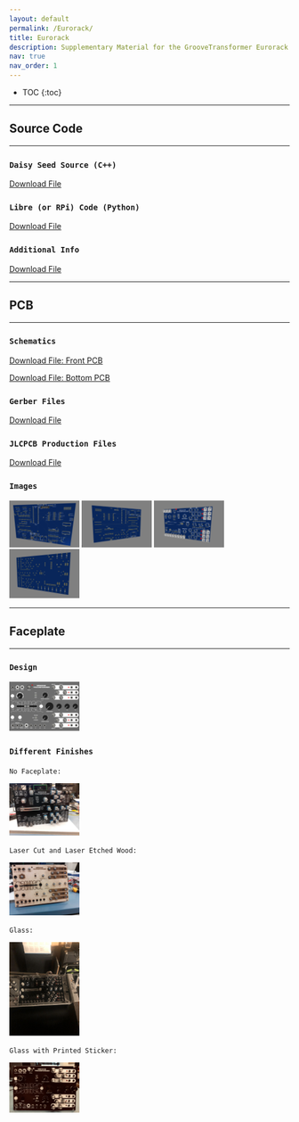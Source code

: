 ```yaml
---
layout: default
permalink: /Eurorack/
title: Eurorack
description: Supplementary Material for the GrooveTransformer Eurorack Module
nav: true
nav_order: 1
---
```


* TOC
{:toc}


---
## Source Code
---

### `Daisy Seed Source (C++)`
<a href="/assets/zip/DaisySeedCode.zip" download>Download File</a>

### `Libre (or RPi) Code (Python)`
<a href="/assets/zip/LibreBoardCode.zip" download>Download File</a>

### `Additional Info`
<a href="/assets/pdf/AdditionalNotes.pdf" download>Download File</a>


---
## PCB 
---

### `Schematics`

<a href="/assets/pdf/Schematic_FrontPCB.pdf" download>Download File: Front PCB</a>

<a href="/assets/assets/pdf/Schematic_BottomPCB.pdf" download>Download File: Bottom PCB</a>

### `Gerber Files`
<a href="/assets/zip/PCB_Gerber_Files.zip" download>Download File</a>

### `JLCPCB Production Files`
<a href="/assets/zip/JLCPCB_Production_Files.zip" download>Download File</a>

### `Images`

<img src="/assets/img/pcb/BackPCB.png" alt="BackPCP 1" style="width: 25%;">
<img src="/assets/img/pcb/BackPCB2.png" alt="BackPCP 2" style="width: 25%;">

<img src="/assets/img/pcb/FrontPCB.png" alt="FrontPCP 1" style="width: 25%;">
<img src="/assets/img/pcb/FrontPCB2.png" alt="FrontPCP 2" style="width: 25%;">

---
## Faceplate
---

### `Design`

<img src="/assets/img/pcb/Panel Design.jpg" alt="Panel Design" style="width: 25%;">

### `Different Finishes`

`No Faceplate:`

<img src="/assets/img/faceplate/NoFaceplate.jpg" alt="NoFaceplate" style="width: 25%;">

`Laser Cut and Laser Etched Wood:`

<img src="/assets/img/faceplate/Wood.jpg" alt="Wood" style="width: 25%;">

`Glass:`

<img src="/assets/img/faceplate/Glass.jpg" alt="Glass" style="width: 25%;">

`Glass with Printed Sticker:`

<img src="/assets/img/faceplate/print_.jpg" alt="Sticker" style="width: 25%;">


